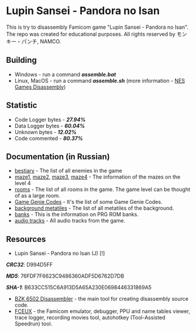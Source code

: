 # Lupin Sansei - Pandora no Isan
This is try to disassembly Famicom game "Lupin Sansei - Pandora no Isan".
The repo was created for educational purposes.
All rights reserved by モンキー・パンチ, NAMCO.
## Building
-  Windows - run a command ***assemble.bat***
-  Linux, MacOS - run a command ***assemble.sh*** (more information - [NES Games Disassembly](https://github.com/cyneprepou4uk/NES-Games-Disassembly))
## Statistic
-  Code Logger bytes - ***27.94%***
-  Data Logger bytes - ***60.04%***
-  Unknown bytes     - ***12.02%***
-  Code commented    - ***80.37%***
## Documentation (in Russian)
-  [bestiary](docs/ru/bestiary.md) - The list of all enemies in the game
-  [maze1](docs/ru/maze1.txt), [maze2](docs/ru/maze2.txt), [maze3](docs/ru/maze3.txt), [maze4](docs/ru/maze4.txt) - The information of the mazes on the level 4
-  [rooms](docs/ru/rooms.md) - The list of all rooms in the game. The game level can be thought of as a large room.
-  [Game Genie Codes](docs/ru/game_genie_codes.md) - It's the list of some Game Genie Codes.
-  [background metatiles](docs/ru/background_metatiles.md) - The list of all metatiles of the background.
-  [banks](docs/ru/banks.md) - This is the information on PRG ROM banks.
-  [audio tracks](docs/ru/banks.md) - All audio tracks from the game.
## Resources
-  Lupin Sansei - Pandora no Isan (J) [!]

***CRC32***: D994D5FF

***MD5***: 76FDF7F6623C9486360ADF5D6762D7DB

***SHA-1***: B633CC515C6A913D5A65A230E0698446331869A5

-  [BZK 6502 Disassembler](https://github.com/cyneprepou4uk/BZK-6502-Disassembler) - the main tool for creating disassembly source code.
-  [FCEUX](https://fceux.com/web/home.html) - the Famicom emulator, debugger, PPU and name tables viewer, trace logger, recording movies tool, autohotkey (Tool-Assisted Speedrun) tool.